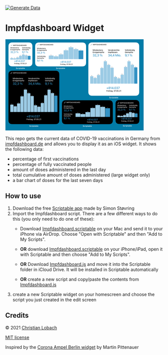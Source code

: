 [![Generate Data](https://github.com/DerLobi/impfdashboard-scriptable-widget/actions/workflows/main.yml/badge.svg)](https://github.com/DerLobi/impfdashboard-scriptable-widget/actions/workflows/main.yml)
# Impfdashboard Widget

<img width=440 src="screenshot.png" />


This repo gets the current data of COVID-19 vaccinations in Germany from [impfdashboard.de](https://impfdashboard.de) and allows you to display it as an iOS widget. It shows the following data:

* percentage of first vaccinations
* percentage of fully vaccinated people
* amount of doses administered in the last day
* total cumulative amount of doses administered (large widget only)
* a bar chart of doses for the last seven days


## How to use

1. Download the free [Scriptable app](https://scriptable.app) made by Simon Støvring
2. Import the Impfdashboard script. There are a few different ways to do this (you only need to do one of these):
	- Download [Impfdashboard.scriptable](https://raw.githubusercontent.com/DerLobi/impfdashboard-scriptable-widget/main/scriptable/Impfdashboard.scriptable) on your Mac and send it to your iPhone via AirDrop. Choose "Open with Scriptable" and then "Add to My Scripts".

	- **OR** download [Impfdashboard.scriptable](https://raw.githubusercontent.com/DerLobi/impfdashboard-scriptable-widget/feature/scriptable-file/scriptable/Impfdashboard.scriptable) on your iPhone/iPad, open it with Scriptable and then choose "Add to My Scripts".

	- **OR** Download [Impfdashboard.js](https://raw.githubusercontent.com/DerLobi/impfdashboard-scriptable-widget/main/scriptable/Impfdashboard.js) and move it into the Scriptable folder in iCloud Drive. It will be installed in Scriptable automatically

	- **OR** create a new script and copy/paste the contents from [Impfdashboard.js](https://raw.githubusercontent.com/DerLobi/impfdashboard-scriptable-widget/main/scriptable/Impfdashboard.js)
3. create a new Scriptable widget on your homescreen and choose the script you just created in the edit screen

## Credits
© 2021 [Christian Lobach](https://christian-lobach.de)

[MIT license](LICENSE)

Inspired by the [Corona Ampel Berlin widget](https://gist.github.com/m4p/20cc77b6d9f1f422b75bc3ab6eed0ff3) by 
Martin Pittenauer
